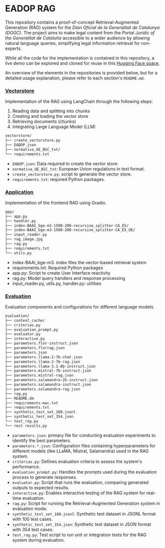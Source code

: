 #  EADOP RAG

This repository contains a proof-of-concept Retrieval-Augmented Generation (RAG) system for the <em>Diari Oficial de la Generalitat de Catalunya (DOGC)</em>. The project aims to make legal content from the <em>Portal Jurídic of the Generalitat de Cataluña</em> accessible to a wider audience by allowing natural language queries, simplifying legal information retrieval for non-experts.

While all the code for the implementation is contained in this repository, a live demo can be explored and cloned for reuse in this [Hugging Face space](https://huggingface.co/spaces/projecte-aina/EADOP_RAG).

An overview of the elements in the repositories is provided below, but for a detailed usage explanation, please refer to each section's `README.md`.

### [Vectorstore](https://github.com/langtech-bsc/EADOP_RAG/tree/main/vectorstore#readme)

Implementation of the RAG using LangChain through the following steps:

1. Reading data and splitting into chunks
2. Creating and loading the vector store
3. Retrieving documents (chunks)
4. Integrating Large Language Model (LLM)

```bash
vectorstore/
├── create_vectorstore.py
├── EADOP.json
├── normativa_UE_BSC_txt/
└── requirements.txt
```

- `EADOP.json`: Data required to create the vector store:
- `normativa_UE_BSC_txt`: European Union regulations in text format.
- `create_vectorstore.py`: script to generate the vector store.
- `requirements.txt`: required Python packages.

### [Application](https://github.com/langtech-bsc/EADOP_RAG/tree/main/app#readme)

Implementation of the frontend RAG using Gradio.

```bash
app/
├── app.py
├── handler.py
├── index-BAAI_bge-m3-1500-200-recursive_splitter-CA_ES/
├── index-BAAI_bge-m3-1500-200-recursive_splitter-CA_ES_UE/
├── input_reader.py
├── rag_image.jpg
├── rag.py
├── requirements.txt
└── utils.py
```
- index-BAAI_bge-m3. index files the vector-based retrieval system
- requirements.txt: Required Python packages
- app.py: Script to create User Interface reactivity
- rag.py: Model query handlers and response processing
- input_reader.py, utils.py, handler.py: utilities

### [Evaluation](https://github.com/langtech-bsc/EADOP_RAG/tree/main/evaluation#readme)

Evaluation components and configurations for different language models.

```bash
evaluation/
├── context_cache/
├── criterias.py
├── evaluation_prompt.py
├── evaluator.py
├── interactive.py
├── parameters.flor-instruct.json
├── parameters.florrag.json
├── parameters.json
├── parameters.llama-2-7b-chat.json
├── parameters.llama-2-7b-rag.json
├── parameters.llama-3.1-8b-instruct.json
├── parameters.mistral-7b-instruct.json
├── parameters.mistral-rag.json
├── parameters.salamandra-2b-instruct.json
├── parameters.salamandra-instruct.json
├── parameters.salamandra-rag.json
├── rag.py
├── README.dm
├── requirements-mac.txt
├── requirements.txt
├── synthetic_test_set_100.jsonl
├── synthetic_test_set_354.json
└── test_rag.py
└── rest results.py
```
- `parameters.json`: primary file for conducting evaluation experiments to identify the best parameters.
- `parameters.*.json`: Configuration files containing hyperparameters for different models (like LLaMA, Mistral, Salamandra) used in the RAG system.
- `criterias.py`: Defines evaluation criteria to assess the system's performance.
- `evaluation_prompt.py`: Handles the prompts used during the evaluation process to generate responses.
- `evaluator.py`: Script that runs the evaluation, comparing generated outputs to expected results.
- `interactive.py`: Enables interactive testing of the RAG system for real-time evaluation.
- `rag.py`: Script for running the Retrieval-Augmented Generation system in evaluation mode.
- `synthetic_test_set_100.jsonl`: Synthetic test dataset in JSONL format with 100 test cases.
- `synthetic_test_set_354.json`: Synthetic test dataset in JSON format with 354 test cases.
- `test_rag.py`: Test script to run unit or integration tests for the RAG system during evaluation.
